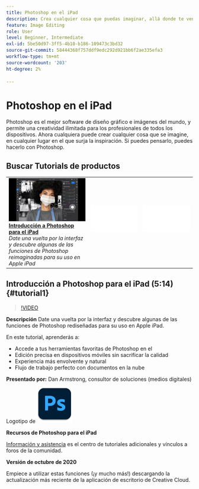 ```yaml
---
title: Photoshop en el iPad
description: Crea cualquier cosa que puedas imaginar, allá donde te venga la inspiración con Photoshop en iPad
feature: Image Editing
role: User
level: Beginner, Intermediate
exl-id: 5be50d97-3ff5-4b10-b186-109473c3bd32
source-git-commit: 58444368f757ddf9edc292d921bb6f2ae335efa3
workflow-type: tm+mt
source-wordcount: '203'
ht-degree: 2%

---
```


# Photoshop en el iPad

Photoshop es el mejor software de diseño gráfico e imágenes del mundo, y permite una creatividad ilimitada para los profesionales de todos los dispositivos. Ahora cualquiera puede crear cualquier cosa que se imagine, en cualquier lugar en el que surja la inspiración. Si puedes pensarlo, puedes hacerlo con Photoshop.

## Buscar Tutorials de productos

<table style="table-layout:fixed">
<tr>
 <td>
   <a href="photoshopipad.md#tutorial1">
      <img alt="Introducción a Photoshop para el iPad" src="../assets/PSiPad_thumbnail.jpg" />
   </a>
    <div>
   <a href="photoshopipad.md#tutorial1"><strong>Introducción a Photoshop para el iPad</strong></a>
    </div>
    <em>Date una vuelta por la interfaz y descubre algunas de las funciones de Photoshop reimaginadas para su uso en Apple iPad</em>
    <br>
  </td>
  <td>
    <img alt="Separador" src="../assets/Whitespacer.png" />
    <div>
    <br>
  </td>
  <td>
    <img alt="Separador" src="../assets/Whitespacer.png" />
    <div>
    <br>
  </td>
</tr>
</table>

## Introducción a Photoshop para el iPad (5:14) {#tutorial1}

>[!VIDEO](https://video.tv.adobe.com/v/326899?hidetitle=true)

**Descripción**
Date una vuelta por la interfaz y descubre algunas de las funciones de Photoshop rediseñadas para su uso en Apple iPad.

En este tutorial, aprenderás a:
* Accede a tus herramientas favoritas de Photoshop en el
* Edición precisa en dispositivos móviles sin sacrificar la calidad
* Experiencia más envolvente y natural
* Flujo de trabajo perfecto con documentos en la nube

**Presentado por:**
Dan Armstrong, consultor de soluciones (medios digitales)

Logotipo de ![Photoshop en el iPad](../assets/ps_appicon_96.png)

**Recursos de Photoshop para el iPad**

[Información y asistencia](https://helpx.adobe.com/support/photoshop.html) es el centro de tutoriales adicionales y vínculos a foros de la comunidad.

**Versión de octubre de 2020**

Empiece a utilizar estas funciones (¡y mucho más!) descargando la actualización más reciente de la aplicación de escritorio de Creative Cloud.
